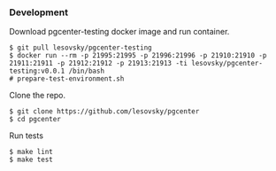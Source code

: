 ### Development

Download pgcenter-testing docker image and run container.
```shell
$ git pull lesovsky/pgcenter-testing
$ docker run --rm -p 21995:21995 -p 21996:21996 -p 21910:21910 -p 21911:21911 -p 21912:21912 -p 21913:21913 -ti lesovsky/pgcenter-testing:v0.0.1 /bin/bash
# prepare-test-environment.sh
```

Clone the repo.
```shell
$ git clone https://github.com/lesovsky/pgcenter
$ cd pgcenter
```

Run tests
```shell
$ make lint
$ make test
```